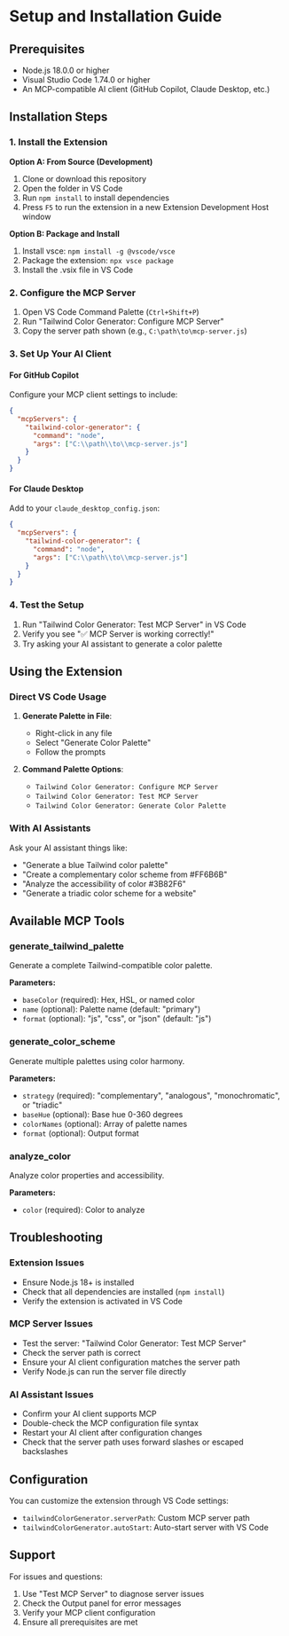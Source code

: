 # Setup and Installation Guide

## Prerequisites

- Node.js 18.0.0 or higher
- Visual Studio Code 1.74.0 or higher
- An MCP-compatible AI client (GitHub Copilot, Claude Desktop, etc.)

## Installation Steps

### 1. Install the Extension

**Option A: From Source (Development)**
1. Clone or download this repository
2. Open the folder in VS Code
3. Run `npm install` to install dependencies
4. Press `F5` to run the extension in a new Extension Development Host window

**Option B: Package and Install**
1. Install vsce: `npm install -g @vscode/vsce`
2. Package the extension: `npx vsce package`
3. Install the .vsix file in VS Code

### 2. Configure the MCP Server

1. Open VS Code Command Palette (`Ctrl+Shift+P`)
2. Run "Tailwind Color Generator: Configure MCP Server"
3. Copy the server path shown (e.g., `C:\path\to\mcp-server.js`)

### 3. Set Up Your AI Client

#### For GitHub Copilot
Configure your MCP client settings to include:
```json
{
  "mcpServers": {
    "tailwind-color-generator": {
      "command": "node",
      "args": ["C:\\path\\to\\mcp-server.js"]
    }
  }
}
```

#### For Claude Desktop
Add to your `claude_desktop_config.json`:
```json
{
  "mcpServers": {
    "tailwind-color-generator": {
      "command": "node", 
      "args": ["C:\\path\\to\\mcp-server.js"]
    }
  }
}
```

### 4. Test the Setup

1. Run "Tailwind Color Generator: Test MCP Server" in VS Code
2. Verify you see "✅ MCP Server is working correctly!"
3. Try asking your AI assistant to generate a color palette

## Using the Extension

### Direct VS Code Usage

1. **Generate Palette in File**:
   - Right-click in any file
   - Select "Generate Color Palette"
   - Follow the prompts

2. **Command Palette Options**:
   - `Tailwind Color Generator: Configure MCP Server`
   - `Tailwind Color Generator: Test MCP Server`
   - `Tailwind Color Generator: Generate Color Palette`

### With AI Assistants

Ask your AI assistant things like:
- "Generate a blue Tailwind color palette"
- "Create a complementary color scheme from #FF6B6B"
- "Analyze the accessibility of color #3B82F6"
- "Generate a triadic color scheme for a website"

## Available MCP Tools

### generate_tailwind_palette
Generate a complete Tailwind-compatible color palette.

**Parameters:**
- `baseColor` (required): Hex, HSL, or named color
- `name` (optional): Palette name (default: "primary")
- `format` (optional): "js", "css", or "json" (default: "js")

### generate_color_scheme  
Generate multiple palettes using color harmony.

**Parameters:**
- `strategy` (required): "complementary", "analogous", "monochromatic", or "triadic"
- `baseHue` (optional): Base hue 0-360 degrees
- `colorNames` (optional): Array of palette names
- `format` (optional): Output format

### analyze_color
Analyze color properties and accessibility.

**Parameters:**
- `color` (required): Color to analyze

## Troubleshooting

### Extension Issues
- Ensure Node.js 18+ is installed
- Check that all dependencies are installed (`npm install`)
- Verify the extension is activated in VS Code

### MCP Server Issues
- Test the server: "Tailwind Color Generator: Test MCP Server"
- Check the server path is correct
- Ensure your AI client configuration matches the server path
- Verify Node.js can run the server file directly

### AI Assistant Issues
- Confirm your AI client supports MCP
- Double-check the MCP configuration file syntax
- Restart your AI client after configuration changes
- Check that the server path uses forward slashes or escaped backslashes

## Configuration

You can customize the extension through VS Code settings:

- `tailwindColorGenerator.serverPath`: Custom MCP server path
- `tailwindColorGenerator.autoStart`: Auto-start server with VS Code

## Support

For issues and questions:
1. Use "Test MCP Server" to diagnose server issues
2. Check the Output panel for error messages  
3. Verify your MCP client configuration
4. Ensure all prerequisites are met
